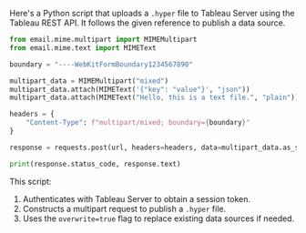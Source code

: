 Here's a Python script that uploads a `.hyper` file to Tableau Server using the Tableau REST API. It follows the given reference to publish a data source.

```python
from email.mime.multipart import MIMEMultipart
from email.mime.text import MIMEText

boundary = "----WebKitFormBoundary1234567890"

multipart_data = MIMEMultipart("mixed")
multipart_data.attach(MIMEText('{"key": "value"}', "json"))
multipart_data.attach(MIMEText("Hello, this is a text file.", "plain"))

headers = {
    "Content-Type": f"multipart/mixed; boundary={boundary}"
}

response = requests.post(url, headers=headers, data=multipart_data.as_string())

print(response.status_code, response.text)

```

This script:
1. Authenticates with Tableau Server to obtain a session token.
2. Constructs a multipart request to publish a `.hyper` file.
3. Uses the `overwrite=true` flag to replace existing data sources if needed.
